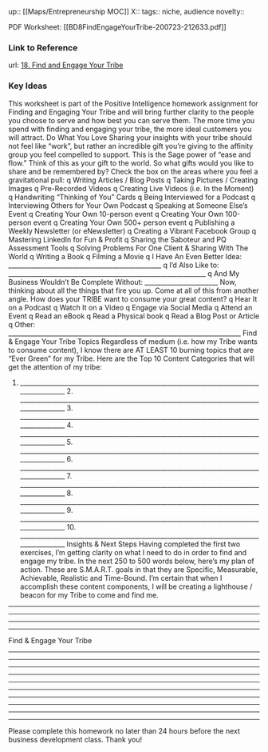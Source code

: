 up:: [[Maps/Entrepreneurship MOC]]
X::
tags:: niche, audience
novelty::

PDF Worksheet: [[BD8FindEngageYourTribe-200723-212633.pdf]]

### Link to Reference
url: [18. Find and Engage Your Tribe](https://app.searchie.io/watch/OYq9joW52n)

### Key Ideas

This worksheet is part of the Positive Intelligence homework assignment for Finding and Engaging Your Tribe and will bring further clarity to the people you choose to serve and how best you can serve them. The more time you spend with finding and engaging your tribe, the more ideal customers you will attract.
Do What You Love
Sharing your insights with your tribe should not feel like “work”, but rather an incredible gift you’re giving to the affinity group you feel compelled to support. This is the Sage power of “ease and flow.” Think of this as your gift to the world. So what gifts would you like to share and be remembered by? Check the box on the areas where you feel a gravitational pull:
q Writing Articles / Blog Posts
q Taking Pictures / Creating Images
q Pre-Recorded Videos
q Creating Live Videos (i.e. In the Moment)
q Handwriting “Thinking of You” Cards
q Being Interviewed for a Podcast
q Interviewing Others for Your Own Podcast
q Speaking at Someone Else’s Event
q Creating Your Own 10-person event
q Creating Your Own 100-person event
q Creating Your Own 500+ person event
q Publishing a Weekly Newsletter (or eNewsletter)
q Creating a Vibrant Facebook Group
q Mastering LinkedIn for Fun & Profit
q Sharing the Saboteur and PQ Assessment Tools
q Solving Problems For One Client & Sharing With The World
q Writing a Book
q Filming a Movie
q I Have An Even Better Idea: ________________________________________________ q I’d Also Like to: ______________________________________________________________ q And My Business Wouldn’t Be Complete Without: _______________________
Now, thinking about all the things that fire you up. Come at all of this from another angle. How does your TRIBE want to consume your great content?
q Hear It on a Podcast
q Watch It on a Video
q Engage via Social Media q Attend an Event
q Read an eBook
q Read a Physical book
q Read a Blog Post or Article
q Other: _________________________________________________________________________
 Find & Engage Your Tribe
Topics
Regardless of medium (i.e. how my Tribe wants to consume content), I know there are AT LEAST 10 burning topics that are “Ever Green” for my Tribe. Here are the Top 10 Content Categories that will get the attention of my tribe:
1. _________________________________________________________________________________________ 2. _________________________________________________________________________________________ 3. _________________________________________________________________________________________ 4. _________________________________________________________________________________________ 5. _________________________________________________________________________________________ 6. _________________________________________________________________________________________ 7. _________________________________________________________________________________________ 8. _________________________________________________________________________________________ 9. _________________________________________________________________________________________ 10. _________________________________________________________________________________________
Insights & Next Steps
Having completed the first two exercises, I’m getting clarity on what I need to do in order to find and engage my tribe. In the next 250 to 500 words below, here’s my plan of action. These are S.M.A.R.T. goals in that they are Specific, Measurable, Achievable, Realistic and Time-Bound. I’m certain that when I accomplish these content components, I will be creating a lighthouse / beacon for my Tribe to come and find me.
_________________________________________________________________________________________________
_________________________________________________________________________________________________
_________________________________________________________________________________________________
_________________________________________________________________________________________________
  
 Find & Engage Your Tribe
_________________________________________________________________________________________________
_________________________________________________________________________________________________
_________________________________________________________________________________________________
_________________________________________________________________________________________________
_________________________________________________________________________________________________
_________________________________________________________________________________________________
_________________________________________________________________________________________________
_________________________________________________________________________________________________
_________________________________________________________________________________________________
_________________________________________________________________________________________________
Please complete this homework no later than 24 hours before the next business development class. Thank you!